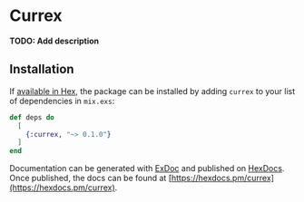 # Currex

**TODO: Add description**

## Installation

If [available in Hex](https://hex.pm/docs/publish), the package can be installed
by adding `currex` to your list of dependencies in `mix.exs`:

```elixir
def deps do
  [
    {:currex, "~> 0.1.0"}
  ]
end
```

Documentation can be generated with [ExDoc](https://github.com/elixir-lang/ex_doc)
and published on [HexDocs](https://hexdocs.pm). Once published, the docs can
be found at [https://hexdocs.pm/currex](https://hexdocs.pm/currex).

